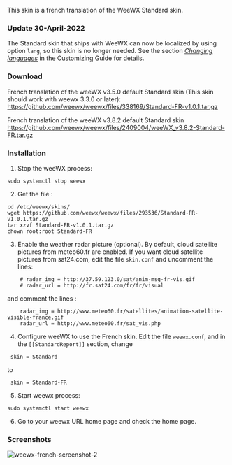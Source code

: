 This skin is a french translation of the WeeWX Standard skin. 

### Update 30-April-2022
The Standard skin that ships with WeeWX can now be localized by using option `lang`,
so this skin is no longer needed.
See the section [*Changing languages*](http://www.weewx.com/docs/customizing.htm#changing_languages)
in the Customizing Guide for details.

### Download

French translation of the weeWX v3.5.0 default Standard skin (This skin should work with weewx 3.3.0 or later):
https://github.com/weewx/weewx/files/338169/Standard-FR-v1.0.1.tar.gz

French translation of the weeWX v3.8.2 default Standard skin 
https://github.com/weewx/weewx/files/2409004/weeWX_v3.8.2-Standard-FR.tar.gz

### Installation

1. Stop the weeWX process:

```
sudo systemctl stop weewx
```

2. Get the file :

```
cd /etc/weewx/skins/
wget https://github.com/weewx/weewx/files/293536/Standard-FR-v1.0.1.tar.gz
tar xzvf Standard-FR-v1.0.1.tar.gz
chown root:root Standard-FR
```

3. Enable the weather radar picture (optional). By default, cloud satellite pictures 
from meteo60.fr are enabled. If you want cloud satellite pictures from sat24.com, edit the file `skin.conf` and uncomment the lines:
```
    # radar_img = http://37.59.123.0/sat/anim-msg-fr-vis.gif
    # radar_url = http://fr.sat24.com/fr/fr/visual
```
and comment the lines :
```
    radar_img = http://www.meteo60.fr/satellites/animation-satellite-visible-france.gif
    radar_url = http://www.meteo60.fr/sat_vis.php
```
4. Configure weeWX to use the French skin. Edit the file `weewx.conf`, and in the `[[StandardReport]]` section, change

```
 skin = Standard
```
to
```
 skin = Standard-FR
```

5. Start weewx process:

```
sudo systemctl start weewx
```

6. Go to your weewx URL home page and check the home page.

### Screenshots
![weewx-french-screenshot-2](https://cloud.githubusercontent.com/assets/446723/15724786/f4bad8ec-2848-11e6-82b4-f9b9336e78bb.png)